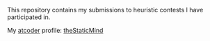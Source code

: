 This repository contains my submissions to heuristic contests I have participated in.

My [atcoder](https://atcoder.jp/) profile: [theStaticMind](https://atcoder.jp/users/theStaticMind?contestType=heuristic)
